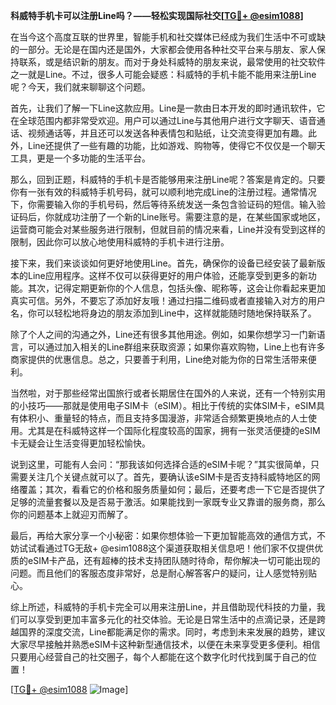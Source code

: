 **科威特手机卡可以注册Line吗？——轻松实现国际社交[[TG💪+ @esim1088](https://t.me/s/esim1088)]**

在当今这个高度互联的世界里，智能手机和社交媒体已经成为我们生活中不可或缺的一部分。无论是在国内还是国外，大家都会使用各种社交平台来与朋友、家人保持联系，或是结识新的朋友。而对于身处科威特的朋友来说，最常使用的社交软件之一就是Line。不过，很多人可能会疑惑：科威特的手机卡能不能用来注册Line呢？今天，我们就来聊聊这个问题。

首先，让我们了解一下Line这款应用。Line是一款由日本开发的即时通讯软件，它在全球范围内都非常受欢迎。用户可以通过Line与其他用户进行文字聊天、语音通话、视频通话等，并且还可以发送各种表情包和贴纸，让交流变得更加有趣。此外，Line还提供了一些有趣的功能，比如游戏、购物等，使得它不仅仅是一个聊天工具，更是一个多功能的生活平台。

那么，回到正题，科威特的手机卡是否能够用来注册Line呢？答案是肯定的。只要你有一张有效的科威特手机号码，就可以顺利地完成Line的注册过程。通常情况下，你需要输入你的手机号码，然后等待系统发送一条包含验证码的短信。输入验证码后，你就成功注册了一个新的Line账号。需要注意的是，在某些国家或地区，运营商可能会对某些服务进行限制，但就目前的情况来看，Line并没有受到这样的限制，因此你可以放心地使用科威特的手机卡进行注册。

接下来，我们来谈谈如何更好地使用Line。首先，确保你的设备已经安装了最新版本的Line应用程序。这样不仅可以获得更好的用户体验，还能享受到更多的新功能。其次，记得定期更新你的个人信息，包括头像、昵称等，这会让你看起来更加真实可信。另外，不要忘了添加好友哦！通过扫描二维码或者直接输入对方的用户名，你可以轻松地将身边的朋友添加到Line中，这样就能随时随地保持联系了。

除了个人之间的沟通之外，Line还有很多其他用途。例如，如果你想学习一门新语言，可以通过加入相关的Line群组来获取资源；如果你喜欢购物，Line上也有许多商家提供的优惠信息。总之，只要善于利用，Line绝对能为你的日常生活带来便利。

当然啦，对于那些经常出国旅行或者长期居住在国外的人来说，还有一个特别实用的小技巧——那就是使用电子SIM卡（eSIM）。相比于传统的实体SIM卡，eSIM具有体积小、重量轻的特点，而且支持多国漫游，非常适合频繁更换地点的人士使用。尤其是在科威特这样一个国际化程度较高的国家，拥有一张灵活便捷的eSIM卡无疑会让生活变得更加轻松愉快。

说到这里，可能有人会问：“那我该如何选择合适的eSIM卡呢？”其实很简单，只需要关注几个关键点就可以了。首先，要确认该eSIM卡是否支持科威特地区的网络覆盖；其次，看看它的价格和服务质量如何；最后，还要考虑一下它是否提供了足够的流量套餐以及是否易于激活。如果能找到一家既专业又靠谱的服务商，那么你的问题基本上就迎刃而解了。

最后，再给大家分享一个小秘密：如果你想体验一下更加智能高效的通信方式，不妨试试看通过TG无敌+ @esim1088这个渠道获取相关信息吧！他们家不仅提供优质的eSIM卡产品，还有超棒的技术支持团队随时待命，帮你解决一切可能出现的问题。而且他们的客服态度非常好，总是耐心解答客户的疑问，让人感觉特别贴心。

综上所述，科威特的手机卡完全可以用来注册Line，并且借助现代科技的力量，我们可以享受到更加丰富多元化的社交体验。无论是日常生活中的点滴记录，还是跨越国界的深度交流，Line都能满足你的需求。同时，考虑到未来发展的趋势，建议大家尽早接触并熟悉eSIM卡这种新型通信技术，以便在未来享受更多便利。相信只要用心经营自己的社交圈子，每个人都能在这个数字化时代找到属于自己的位置！

[[TG💪+ @esim1088](https://t.me/s/esim1088) ![Image](https://i.postimg.cc/4NQfJmqS/Snipaste-2025-05-13-00-14-12.png)]